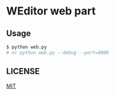# WEditor web part

## Usage
```bash
$ python web.py
# or python web.py --debug --port=8000
```

## LICENSE
[MIT](LICENSE)
